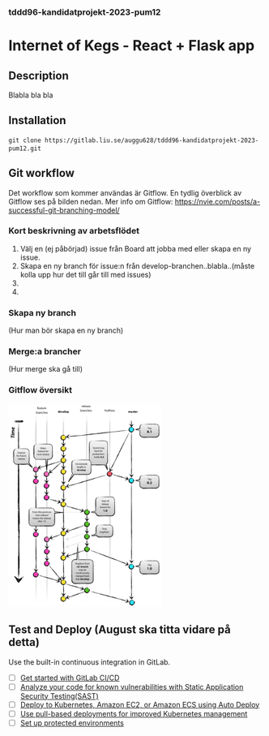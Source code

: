 ### tddd96-kandidatprojekt-2023-pum12

# Internet of Kegs - React + Flask app

## Description
Blabla bla bla

## Installation
```
git clone https://gitlab.liu.se/auggu628/tddd96-kandidatprojekt-2023-pum12.git

```
## Git workflow
Det workflow som kommer användas är Gitflow. En tydlig överblick av Gitflow ses på bilden nedan.
Mer info om Gitflow: https://nvie.com/posts/a-successful-git-branching-model/

### Kort beskrivning av arbetsflödet
1. Välj en (ej påbörjad) issue från Board att jobba med eller skapa en ny issue.
2. Skapa en ny branch för issue:n från develop-branchen..blabla..(måste kolla upp hur det till går till med issues)
3. 
4. 

### Skapa ny branch
(Hur man bör skapa en ny branch)
### Merge:a brancher
(Hur merge ska gå till)

### Gitflow översikt
<img src="./images/git-model.png"  width="60%" height="60%" alt="Gitflow model" title="Gitflow model">

## Test and Deploy (August ska titta vidare på detta)

Use the built-in continuous integration in GitLab.

- [ ] [Get started with GitLab CI/CD](https://docs.gitlab.com/ee/ci/quick_start/index.html)
- [ ] [Analyze your code for known vulnerabilities with Static Application Security Testing(SAST)](https://docs.gitlab.com/ee/user/application_security/sast/)
- [ ] [Deploy to Kubernetes, Amazon EC2, or Amazon ECS using Auto Deploy](https://docs.gitlab.com/ee/topics/autodevops/requirements.html)
- [ ] [Use pull-based deployments for improved Kubernetes management](https://docs.gitlab.com/ee/user/clusters/agent/)
- [ ] [Set up protected environments](https://docs.gitlab.com/ee/ci/environments/protected_environments.html)
